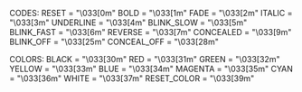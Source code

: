 CODES:
RESET = "\033[0m"
BOLD = "\033[1m"
FADE = "\033[2m"
ITALIC = "\033[3m"
UNDERLINE = "\033[4m"
BLINK_SLOW = "\033[5m"
BLINK_FAST = "\033[6m"
REVERSE = "\033[7m"
CONCEALED = "\033[9m"
BLINK_OFF = "\033[25m"
CONCEAL_OFF = "\033[28m"

COLORS:
BLACK = "\033[30m"
RED = "\033[31m"
GREEN = "\033[32m"
YELLOW = "\033[33m"
BLUE = "\033[34m"
MAGENTA = "\033[35m"
CYAN = "\033[36m"
WHITE = "\033[37m"
RESET_COLOR = "\033[39m"
